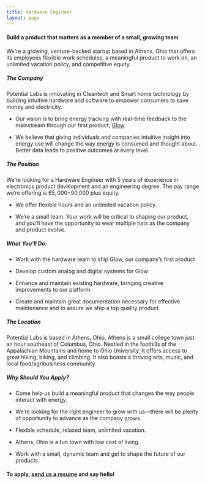 ```yaml
---
title: Hardware Engineer
layout: page
---
```


#### Build a product that matters as a member of a small, growing team

We're a growing, venture-backed startup based in Athens, Ohio that offers its employees flexible work schedules, a meaningful product to work on, an unlimited vacation policy, and competitive equity.

##### The Company
Potential Labs is innovating in Cleantech and Smart home technology by building intuitive hardware and software to empower consumers to save money and electricity.

* Our vision is to bring energy tracking with real-time feedback to the mainstream through our first product, [Glow](http://meetglow.com).

* We believe that giving individuals and companies intuitive insight into energy use will change the way energy is consumed and thought about. Better data leads to positive outcomes at every level.

##### The Position

We’re looking for a Hardware Engineer with 5 years of experience in electronics product development and an engineering degree. The pay range we’re offering is $65,000-$90,000 plus equity.

* We offer flexible hours and an unlimited vacation policy.

* We’re a small team. Your work will be critical to shaping our product, and you’ll have the opportunity to wear multiple hats as the company and product evolve.

##### What You'll Do:

* Work with the hardware team to ship Glow, our company’s first product

* Develop custom analog and digital systems for Glow

* Enhance and maintain existing hardware, bringing creative improvements to our platform

* Create and maintain great documentation necessary for effective maintenance and to assure we ship a top quality product

##### The Location
Potential Labs is based in Athens, Ohio. Athens is a small college town just an hour southeast of Columbus, Ohio. Nestled in the foothills of the Appalachian Mountains and home to Ohio University, it offers access to great hiking, biking, and climbing. It also boasts a thriving arts, music, and local food/agribusiness community.

##### Why Should You Apply?

* Come help us build a meaningful product that changes the way people interact with energy.

* We’re looking for the right engineer to grow with us—there will be plenty of opportunity to advance as the company grows.

* Flexible schedule, relaxed team, unlimited vacation.

* Athens, Ohio is a fun town with low cost of living.

* Work with a small, dynamic team and get to shape the future of our products.


#### To apply, [send us a resume](mailto:hello@meetglow.com) and say hello!
